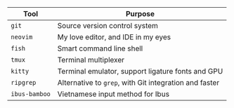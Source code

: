 | Tool          | Purpose                                                |
|---------------|--------------------------------------------------------|
| `git`         | Source version control system                          |
| `neovim`      | My love editor, and IDE in my eyes                     |
| `fish`        | Smart command line shell                               |
| `tmux`        | Terminal multiplexer                                   |
| `kitty`       | Terminal emulator, support ligature fonts and GPU      |
| `ripgrep`     | Alternative to `grep`, with Git integration and faster |
| `ibus-bamboo` | Vietnamese input method for Ibus                       |
